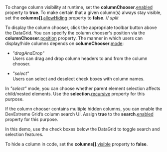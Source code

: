 To change column visibility at runtime, set the **columnChooser**.[enabled](/Documentation/ApiReference/UI_Components/dxDataGrid/Configuration/columnChooser/#enabled) property to **true**. To make certain that a given column(s) always stay visible, set the **columns[]**.[allowHiding](/Documentation/ApiReference/UI_Components/dxDataGrid/Configuration/columns/#allowHiding) property to **false**.
// _split_

To display the column chooser, click the appropriate toolbar button above the DataGrid. You can specify the column chooser's position via the **columnChooser**.[position](/Documentation/ApiReference/UI_Components/dxDataGrid/Configuration/columnChooser/#position) property. The manner in which users can display/hide columns depends on **columnChooser**.[mode](/Documentation/ApiReference/UI_Components/dxDataGrid/Configuration/columnChooser/#mode):

* *"dragAndDrop"*    
Users can drag and drop column headers to and from the column chooser.

* *"select"*   
Users can select and deselect check boxes with column names.

In *"select"* mode, you can choose whether parent element selection affects child/nested elements. Use the **selection**.[recursive](/Documentation/ApiReference/UI_Components/dxDataGrid/Configuration/columnChooser/selection/#recursive) property for this purpose.

If the column chooser contains multiple hidden columns, you can enable the DevExtreme Grid’s column search UI. Assign **true** to the **search**.[enabled](/Documentation/ApiReference/UI_Components/dxDataGrid/Configuration/columnChooser/search/#enabled) property for this purpose.

In this demo, use the check boxes below the DataGrid to toggle search and selection features.

To hide a column in code, set the **columns[]**.[visible](/Documentation/ApiReference/UI_Components/dxDataGrid/Configuration/columns/#visible) property to **false**.
